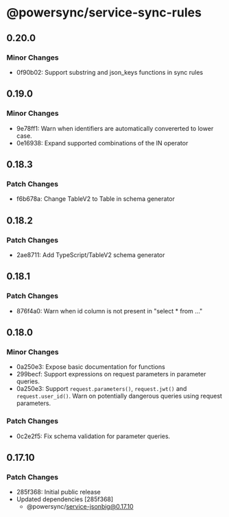 # @powersync/service-sync-rules

## 0.20.0

### Minor Changes

- 0f90b02: Support substring and json_keys functions in sync rules

## 0.19.0

### Minor Changes

- 9e78ff1: Warn when identifiers are automatically convererted to lower case.
- 0e16938: Expand supported combinations of the IN operator

## 0.18.3

### Patch Changes

- f6b678a: Change TableV2 to Table in schema generator

## 0.18.2

### Patch Changes

- 2ae8711: Add TypeScript/TableV2 schema generator

## 0.18.1

### Patch Changes

- 876f4a0: Warn when id column is not present in "select \* from ..."

## 0.18.0

### Minor Changes

- 0a250e3: Expose basic documentation for functions
- 299becf: Support expressions on request parameters in parameter queries.
- 0a250e3: Support `request.parameters()`, `request.jwt()` and `request.user_id()`.
  Warn on potentially dangerous queries using request parameters.

### Patch Changes

- 0c2e2f5: Fix schema validation for parameter queries.

## 0.17.10

### Patch Changes

- 285f368: Initial public release
- Updated dependencies [285f368]
  - @powersync/service-jsonbig@0.17.10
